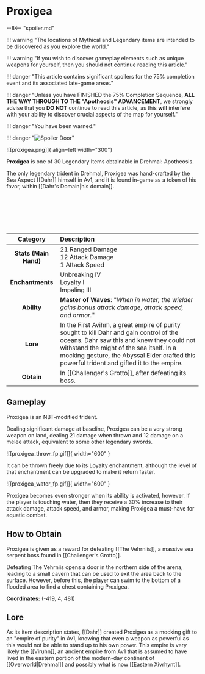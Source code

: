 # Proxigea

--8<-- "spoiler.md"

!!! warning "The locations of Mythical and Legendary items are intended to be discovered as you explore the world."

!!! warning "If you wish to discover gameplay elements such as unique weapons for yourself, then you should not continue reading this article."

!!! danger "This article contains significant spoilers for the 75% completion event and its associated late-game areas."

!!! danger "Unless you have FINISHED the 75% Completion Sequence, **ALL THE WAY THROUGH TO THE "Apotheosis" ADVANCEMENT**, we strongly advise that you **DO NOT** continue to read this article, as this **will** interfere with your ability to discover crucial aspects of the map for yourself."

!!! danger "You have been warned."

!!! danger "![Spoiler Door](/assets/img/spoiler_door.png)"

![[proxigea.png]]{ align=left width="300"}

**Proxigea** is one of 30 Legendary Items obtainable in Drehmal: Apotheosis.

The only legendary trident in Drehmal, Proxigea was hand-crafted by the Sea Aspect [[Dahr]] himself in Av1, and it is found in-game as a token of his favor, within [[Dahr's Domain|his domain]].

<br> <br> <br> <br> <br>

| Category | Description |
|:--------------------------------:|:-----------------------------------------------------------------------------------------------------------------------------------------------------------------------------|
| **Stats (Main Hand)**         | 21 Ranged Damage <br> 12 Attack Damage <br> 1 Attack Speed      |
| **Enchantments**              | Unbreaking IV <br> Loyalty I <br> Impaling III |
| **Ability**                   | **Master of Waves**: "*When in water, the wielder gains bonus attack damage, attack speed, and armor.*" |
| **Lore**                      | In the First Avihm, a great empire of purity sought to kill Dahr and gain control of the oceans. Dahr saw this and knew they could not withstand the might of the sea itself. In a mocking gesture, the Abyssal Elder crafted this powerful trident and gifted it to the empire. |
| **Obtain**                    | In [[Challenger's Grotto]], after defeating its boss.   | 

## Gameplay
Proxigea is an NBT-modified trident.

Dealing significant damage at baseline, Proxigea can be a very strong weapon on land, dealing 21 damage when thrown and 12 damage on a melee attack, equivalent to some other legendary swords. 

![[proxigea_throw_fp.gif]]{ width="600" }

It can be thrown freely due to its Loyalty enchantment, although the level of that enchantment can be upgraded to make it return faster. 

![[proxigea_water_fp.gif]]{ width="600" }

Proxigea becomes even stronger when its ability is activated, however. If the player is touching water, then they receive a 30% increase to their attack damage, attack speed, and armor, making Proxigea a must-have for aquatic combat.

## How to Obtain
Proxigea is given as a reward for defeating [[The Vehrniis]], a massive sea serpent boss found in [[Challenger's Grotto]].

Defeating The Vehrniis opens a door in the northern side of the arena, leading to a small cavern that can be used to exit the area back to the surface. However, before this, the player can swim to the bottom of a flooded area to find a chest containing Proxigea.

**Coordinates:** (-419, 4, 481)

## Lore
As its item description states, [[Dahr]] created Proxigea as a mocking gift to an "empire of purity" in Av1, knowing that even a weapon as powerful as this would not be able to stand up to his own power. This empire is very likely the [[Viruhn]], an ancient empire from Av1 that is assumed to have lived in the eastern portion of the modern-day continent of [[Overworld|Drehmal]] and possibly what is now [[Eastern Xivrhynt]].

